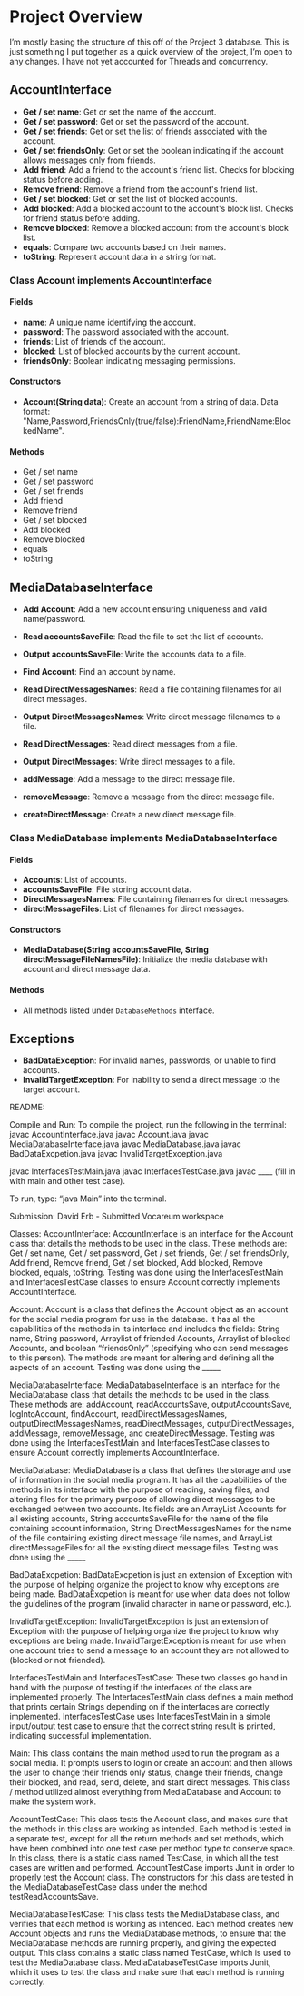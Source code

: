 # Project Overview

I’m mostly basing the structure of this off of the Project 3 database. This is just something I put together as a quick overview of the project, I’m open to any changes. I have not yet accounted for Threads and concurrency.

## AccountInterface
- **Get / set name**: Get or set the name of the account.
- **Get / set password**: Get or set the password of the account.
- **Get / set friends**: Get or set the list of friends associated with the account.
- **Get / set friendsOnly**: Get or set the boolean indicating if the account allows messages only from friends.
- **Add friend**: Add a friend to the account's friend list. Checks for blocking status before adding.
- **Remove friend**: Remove a friend from the account's friend list.
- **Get / set blocked**: Get or set the list of blocked accounts.
- **Add blocked**: Add a blocked account to the account's block list. Checks for friend status before adding.
- **Remove blocked**: Remove a blocked account from the account's block list.
- **equals**: Compare two accounts based on their names.
- **toString**: Represent account data in a string format.

### Class Account implements AccountInterface
#### Fields
- **name**: A unique name identifying the account.
- **password**: The password associated with the account.
- **friends**: List of friends of the account.
- **blocked**: List of blocked accounts by the current account.
- **friendsOnly**: Boolean indicating messaging permissions.

#### Constructors
- **Account(String data)**: Create an account from a string of data. Data format: "Name,Password,FriendsOnly(true/false):FriendName,FriendName:BlockedName".

#### Methods
- Get / set name
- Get / set password
- Get / set friends
- Add friend
- Remove friend
- Get / set blocked
- Add blocked
- Remove blocked
- equals
- toString

## MediaDatabaseInterface
- **Add Account**: Add a new account ensuring uniqueness and valid name/password.
- **Read accountsSaveFile**: Read the file to set the list of accounts.
- **Output accountsSaveFile**: Write the accounts data to a file.
- **Find Account**: Find an account by name.

- **Read DirectMessagesNames**: Read a file containing filenames for all direct messages.
- **Output DirectMessagesNames**: Write direct message filenames to a file.
- **Read DirectMessages**: Read direct messages from a file.
- **Output DirectMessages**: Write direct messages to a file.
- **addMessage**: Add a message to the direct message file.
- **removeMessage**: Remove a message from the direct message file.
- **createDirectMessage**: Create a new direct message file.

### Class MediaDatabase implements MediaDatabaseInterface
#### Fields
- **Accounts**: List of accounts.
- **accountsSaveFile**: File storing account data.
- **DirectMessagesNames**: File containing filenames for direct messages.
- **directMessageFiles**: List of filenames for direct messages.

#### Constructors
- **MediaDatabase(String accountsSaveFile, String directMessageFileNamesFile)**: Initialize the media database with account and direct message data.

#### Methods
- All methods listed under `DatabaseMethods` interface.

## Exceptions
- **BadDataException**: For invalid names, passwords, or unable to find accounts.
- **InvalidTargetException**: For inability to send a direct message to the target account.



README:

Compile and Run:
To compile the project, run the following in the terminal:
	javac AccountInterface.java
	javac Account.java
	javac MediaDatabaseInterface.java
	javac MediaDatabase.java
	javac BadDataExcpetion.java
javac InvalidTargetException.java
	
javac InterfacesTestMain.java
javac InterfacesTestCase.java
javac ____ (fill in with main and other test case).

To run, type: “java Main” into the terminal.

Submission:
David Erb - Submitted Vocareum workspace

Classes:
AccountInterface:
	AccountInterface is an interface for the Account class that details the methods to be used in the class. These methods are: Get / set name, Get / set password, Get / set friends, Get / set friendsOnly, Add friend, Remove friend, Get / set blocked, Add blocked, Remove blocked, equals, toString. Testing was done using the InterfacesTestMain and InterfacesTestCase classes to ensure Account correctly implements AccountInterface.

Account:
	Account is a class that defines the Account object as an account for the social media program for use in the database. It has all the capabilities of the methods in its interface and includes the fields: String name, String password, Arraylist of friended Accounts, Arraylist of blocked Accounts, and boolean “friendsOnly” (specifying who can send messages to this person). The methods are meant for altering and defining all the aspects of an account. Testing was done using the _____

MediaDatabaseInterface:
	MediaDatabaseInterface is an interface for the MediaDatabase class that details the methods to be used in the class. These methods are: addAccount, readAccountsSave, outputAccountsSave, logIntoAccount, findAccount, readDirectMessagesNames, outputDirectMessagesNames, readDirectMessages, outputDirectMessages, addMessage, removeMessage, and createDirectMessage. Testing was done using the InterfacesTestMain and InterfacesTestCase classes to ensure Account correctly implements AccountInterface.

MediaDatabase:
	MediaDatabase is a class that defines the storage and use of information in the social media program. It has all the capabilities of the methods in its interface with the purpose of reading, saving files, and altering files for the primary purpose of allowing direct messages to be exchanged between two accounts. Its fields are an ArrayList Accounts for all existing accounts, String accountsSaveFile for the name of the file containing account information, String DirectMessagesNames for the name of the file containing existing direct message file names, and ArrayList<String> directMessageFiles for all the existing direct message files. Testing was done using the _____


BadDataExcpetion:
	BadDataExcpetion is just an extension of Exception with the purpose of helping organize the project to know why exceptions are being made. BadDataExcpetion is meant for use when data does not follow the guidelines of the program (invalid character in name or password, etc.).

InvalidTargetException:
		InvalidTargetException is just an extension of Exception with the purpose of helping organize the project to know why exceptions are being made. InvalidTargetException is meant for use when one account tries to send a message to an account they are not allowed to (blocked or not friended).


InterfacesTestMain and InterfacesTestCase:
	These two classes go hand in hand with the purpose of testing if the interfaces of the class are implemented properly. The InterfacesTestMain class defines a main method that prints certain Strings depending on if the interfaces are correctly implemented. InterfacesTestCase uses InterfacesTestMain in a simple input/output test case to ensure that the correct string result is printed, indicating successful implementation.

Main:
	This class contains the main method used to run the program as a social media. It prompts users to login or create an account and then allows the user to change their friends only status, change their friends, change their blocked, and read, send, delete, and start direct messages. This class / method utilized almost everything from MediaDatabase and Account to make the system work.

 AccountTestCase: 
	This class tests the Account class, and makes sure that the methods in this class are working as intended. Each method is tested in a separate test, except for all the return methods and set methods, which have been combined into one test case per method type to conserve space. In this class, there is a static class named TestCase, in which all the test cases are written and performed. AccountTestCase imports Junit in order to properly test the Account class. The constructors for this class are tested in the MediaDatabaseTestCase class under the method testReadAccountsSave.

MediaDatabaseTestCase:
	This class tests the MediaDatabase class, and verifies that each method is working as intended. Each method creates new Account objects and runs the MediaDatabase methods, to ensure that the MediaDatabase methods are running properly, and giving the expected output. This class contains a static class named TestCase, which is used to test the MediaDatabase class. MediaDatabaseTestCase imports Junit, which it uses to test the class and make sure that each method is running correctly. 
